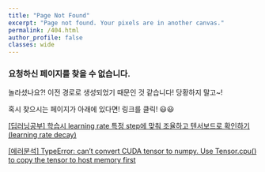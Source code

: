 ```yaml
---
title: "Page Not Found"
excerpt: "Page not found. Your pixels are in another canvas."
permalink: /404.html
author_profile: false
classes: wide
---
```


### 요청하신 페이지를 찾을 수 없습니다.


놀라셨나요?! 이전 경로로 생성되었기 때문인 것 같습니다! 당황하지 말고~!

혹시 찾으시는 페이지가 아래에 있다면! 링크를 클릭! 😃😃

[[딥러닝공부] 학습시 learning rate 특정 step에 맞춰 조율하고 텐서보드로 확인하기(learning rate decay)](https://chaelin0722.github.io/etc/step_decay/)


[[에러분석] TypeError: can’t convert CUDA tensor to numpy. Use Tensor.cpu() to copy the tensor to host memory first](https://chaelin0722.github.io/etc/numpy_gpu_error/)

